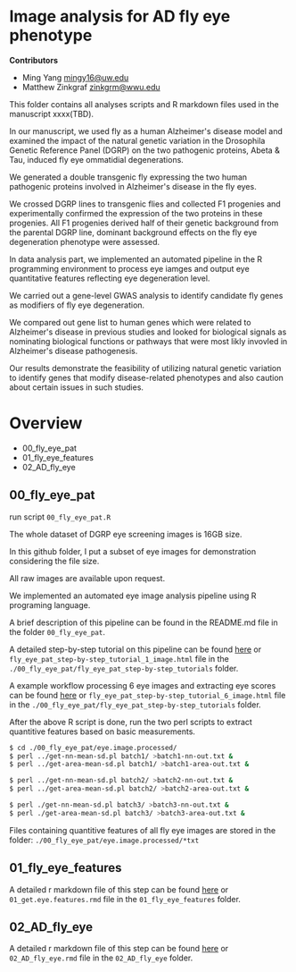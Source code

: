
# Image analysis for AD fly eye phenotype

**Contributors**

- Ming Yang mingy16@uw.edu
- Matthew Zinkgraf zinkgrm@wwu.edu

This folder contains all analyses scripts and R markdown files used in the manuscript xxxx(TBD).

In our manuscript, we used fly as a human Alzheimer's disease model and examined the impact of the natural genetic variation in the Drosophila Genetic Reference Panel (DGRP) on the two pathogenic proteins, Abeta & Tau, induced fly eye ommatidial degenerations. 

We generated a double transgenic fly expressing the two human pathogenic proteins involved in Alzheimer's disease in the fly eyes.

We crossed DGRP lines to transgenic flies and collected F1 progenies and experimentally confirmed the expression of the two proteins in these progenies. All F1 progenies derived half of their genetic background from the parental DGRP line, dominant background effects on the fly eye degeneration phenotype were assessed.

In data analysis part, we implemented an automated pipeline in the R programming environment to process eye iamges and output eye quantitative features reflecting eye degeneration level.

We carried out a gene-level GWAS analysis to identify candidate fly genes as modifiers of fly eye degeneration. 

We compared out gene list to human genes which were related to Alzheimer's disease in previous studies and looked for biological signals as nominating biological functions or pathways that were most likly invovled in Alzheimer's disease pathogenesis.


Our results demonstrate the feasibility of utilizing natural genetic variation to identify genes that modify disease-related phenotypes and also caution about certain issues in such studies.


# Overview
- 00_fly_eye_pat
- 01_fly_eye_features
- 02_AD_fly_eye

## 00_fly_eye_pat

run script `00_fly_eye_pat.R`

The whole dataset of DGRP eye screening images is 16GB size.

In this github folder, I put a subset of eye images for demonstration considering the file size.

All raw images are available upon request.

We implemented an automated eye image analysis pipeline using R programing language.

A brief description of this pipeline can be found in the README.md file in the folder `00_fly_eye_pat`.

A detailed step-by-step tutorial on this pipeline can be found [here](https://htmlpreview.github.io/?https://github.com/mingwhy/AD_fly_eye/blob/main/00_fly_eye_pat/Fly.eye.pat_step-by-step_tutorials/Fly.eye.pat_step-by-step_tutorial_1_image.html)
 or `fly_eye_pat_step-by-step_tutorial_1_image.html` file in the `./00_fly_eye_pat/fly_eye_pat_step-by-step_tutorials` folder.


A example workflow processing 6 eye images and extracting eye scores  can be found [here](http://htmlpreview.github.io/?https://github.com/mingwhy/AD_fly_eye/blob/main/00_fly_eye_pat/Fly_eye_pat_step-by-step_tutorials/Fly_eye_pat_step-by-step_tutorial_6_image.html) or `fly_eye_pat_step-by-step_tutorial_6_image.html` file in the `./00_fly_eye_pat/fly_eye_pat_step-by-step_tutorials` folder.


After the above R script is done, run the two perl scripts to extract quantitive features based on basic measurements.

```bash
$ cd ./00_fly_eye_pat/eye.image.processed/
$ perl ../get-nn-mean-sd.pl batch1/ >batch1-nn-out.txt &
$ perl ../get-area-mean-sd.pl batch1/ >batch1-area-out.txt &

$ perl ../get-nn-mean-sd.pl batch2/ >batch2-nn-out.txt &
$ perl ../get-area-mean-sd.pl batch2/ >batch2-area-out.txt &

$ perl ./get-nn-mean-sd.pl batch3/ >batch3-nn-out.txt &
$ perl ./get-area-mean-sd.pl batch3/ >batch3-area-out.txt &
```


Files containing quantitive features of all fly eye images are stored in the folder: `./00_fly_eye_pat/eye.image.processed/*txt`


## 01_fly_eye_features

A detailed r markdown file of this step can be found [here](http://htmlpreview.github.io/?https://github.com/mingwhy/AD_fly_eye/blob/main/01_fly_eye_features/01_get.eye.features.html) or `01_get.eye.features.rmd` file in the `01_fly_eye_features` folder.

## 02_AD_fly_eye

A detailed r markdown file of this step can be found [here](http://htmlpreview.github.io/?https://github.com/mingwhy/AD_fly_eye/blob/main/02_AD_fly_eye/02_AD_fly_eye.html) or `02_AD_fly_eye.rmd` file in the `02_AD_fly_eye` folder.



